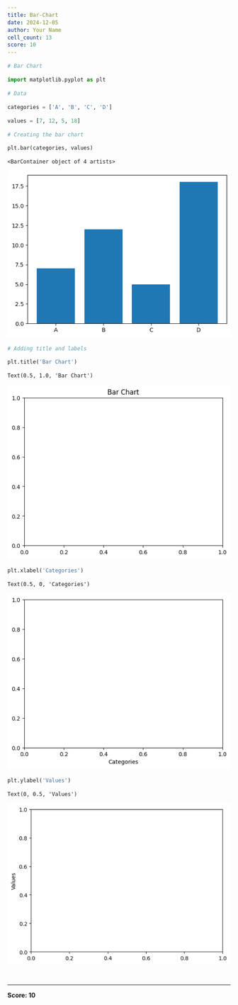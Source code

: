 ```yaml
---
title: Bar-Chart
date: 2024-12-05
author: Your Name
cell_count: 13
score: 10
---
```


```python
# Bar Chart
```


```python
import matplotlib.pyplot as plt
```


```python
# Data
```


```python
categories = ['A', 'B', 'C', 'D']
```


```python
values = [7, 12, 5, 18]
```


```python
# Creating the bar chart
```


```python
plt.bar(categories, values)
```




    <BarContainer object of 4 artists>




    
![png](bar-chart_files/bar-chart_6_1.png)
    



```python
# Adding title and labels
```


```python
plt.title('Bar Chart')
```




    Text(0.5, 1.0, 'Bar Chart')




    
![png](bar-chart_files/bar-chart_8_1.png)
    



```python
plt.xlabel('Categories')
```




    Text(0.5, 0, 'Categories')




    
![png](bar-chart_files/bar-chart_9_1.png)
    



```python
plt.ylabel('Values')
```




    Text(0, 0.5, 'Values')




    
![png](bar-chart_files/bar-chart_10_1.png)
    



```python

```


```python

```


---
**Score: 10**
